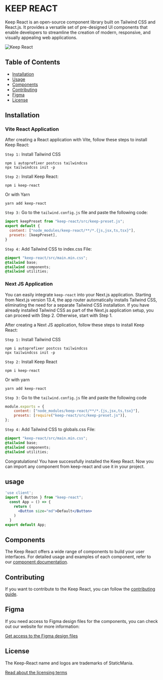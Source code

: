 # KEEP REACT

Keep React is an open-source component library built on Tailwind CSS and React.js. It provides a versatile set of pre-designed UI components that enable developers to streamline the creation of modern, responsive, and visually appealing web applications.

![Keep React](https://images.prismic.io/staticmania/468819ab-dcc8-4393-85b2-b93913eee369_For+Github.png?auto=compress,format)

## Table of Contents

- [Installation](#installation)
- [Usage](#usage)
- [Components](#components)
- [Contributing](#contributing)
- [Figma](#figma)
- [License](#license)

## Installation

### Vite React Application

After creating a React application with Vite, follow these steps to
install Keep React:

`Step 1:` Install Tailwind CSS

```console
npm i autoprefixer postcss tailwindcss
npx tailwindcss init -p
```

`Step 2:` Install Keep React:

```console
npm i keep-react
```

Or with Yarn

```console
yarn add keep-react
```

`Step 3:` Go to the `tailwind.config.js` file and paste the
following code:

```jsx
import keepPreset from "keep-react/src/keep-preset.js";
export default {
  content: ["node_modules/keep-react/**/*.{js,jsx,ts,tsx}"],
  presets: [keepPreset],
}
```

`Step 4:` Add Tailwind CSS to index.css File:

```css
@import "keep-react/src/main.min.css";
@tailwind base;
@tailwind components;
@tailwind utilities;
```

### Next JS Application

You can easily integrate `keep-react` into your Next.js application. Starting from Next.js version 13.4, the app router automatically installs Tailwind CSS, eliminating the need for a separate Tailwind CSS installation. If you have already installed Tailwind CSS as part of the Next.js application setup, you can proceed with Step 2. Otherwise, start with Step 1.

After creating a Next JS application, follow these steps to
install Keep React:

`Step 1:` Install Tailwind CSS

```console
npm i autoprefixer postcss tailwindcss
npx tailwindcss init -p
```

`Step 2:` Install Keep React

```console
npm i keep-react
```

Or with yarn

```console
yarn add keep-react
```

`Step 3:` Go to the `tailwind.config.js` file and paste the
following code

```js
module.exports = {
    content: ["node_modules/keep-react/**/*.{js,jsx,ts,tsx}"],
    presets: [require("keep-react/src/keep-preset.js")],
};
```

`Step 4:` Add Tailwind CSS to globals.css File:

```css
@import "keep-react/src/main.min.css";
@tailwind base;
@tailwind components;
@tailwind utilities;
```

Congratulations! You have successfully installed the Keep React. Now you can import any component from keep-react and use it in your project.

## usage

```jsx
'use client';
import { Button } from "keep-react";
  const App = () => {
    return (
      <Button size="md">Default</Button>
    )
  }
export default App;
```

## Components

The Keep React offers a wide range of components to build your user interfaces. For detailed usage and examples of each component, refer to our [component documentation](https://react.keepdesign.io/docs/getting-started/Introduction).

## Contributing

If you want to contribute to the Keep React, you can follow the [contributing guide](https://github.com/NextUix/blob/main/Contribute.md).

## Figma

If you need access to Figma design files for the components, you can check out our website for more information:

[Get access to the Figma design files](https://keepdesign.io)

## License

The Keep-React name and logos are trademarks of StaticMania.

[Read about the licensing terms](https://github.com/NextUix/blob/main/License)
